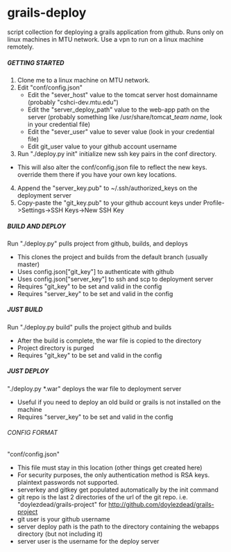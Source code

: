 # grails-deploy
script collection for deploying a grails application from github. Runs only on linux machines in MTU network. Use a vpn to run on a linux machine remotely. 

##### GETTING STARTED
1. Clone me to a linux machine on MTU network.
2. Edit "conf/config.json"
   - Edit the "sever_host" value to the tomcat server host domainname (probably "cshci-dev.mtu.edu")  
   - Edit the "server_deploy_path" value to the web-app path on the server (probably something like /usr/share/tomcat_*team name*, look in your credential file)
   - Edit the "sever_user" value to sever value (look in your credential file)
   - Edit git_user value to your github account username
3. Run "./deploy.py init" initialize new ssh key pairs in the conf directory.
  - This will also alter the conf/config.json file to reflect the new keys. override them there if you have your own key locations.
4. Append the "server_key.pub" to ~/.ssh/authorized_keys on the deployment server
5. Copy-paste the "git_key.pub" to your github account keys under Profile->Settings->SSH Keys->New SSH Key

##### BUILD AND DEPLOY
Run "./deploy.py" pulls project from github, builds, and deploys
- This clones the project and builds from the default branch (usually master)
- Uses config.json["git_key"] to authenticate with github
- Uses config.json["server_key"] to ssh and scp to deployment server
- Requires "git_key" to be set and valid in the config
- Requires "server_key" to be set and valid in the config

##### JUST BUILD
Run "./deploy.py build" pulls the project github and builds
- After the build is complete, the war file is copied to the directory
- Project directory is purged
- Requires "git_key" to be set and valid in the config

##### JUST DEPLOY
"./deploy.py \*.war" deploys the war file to deployment server
- Useful if you need to deploy an old build or grails is not installed on the machine
- Requires "server_key" to be set and valid in the config

 ###### CONFIG FORMAT
"conf/config.json"
- This file must stay in this location (other things get created here)
- For security purposes, the only authentication method is RSA keys. plaintext passwords not supported.
- serverkey and gitkey  get populated automatically by the init command
- git repo is the last 2 directories of the url of the git repo. i.e. "doylezdead/grails-project" for http://github.com/doylezdead/grails-project
- git user is your github username
- server deploy path is the path to the directory containing the webapps directory (but not including it)
- server user is the username for the deploy server   
    
    

